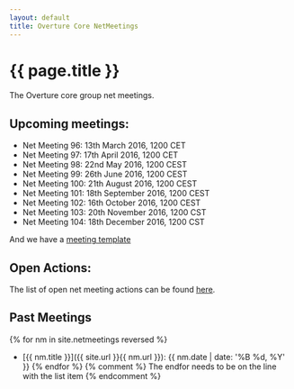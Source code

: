```yaml
---
layout: default
title: Overture Core NetMeetings
---
```


# {{ page.title }}

The Overture core group net meetings. 

## Upcoming meetings:

* Net Meeting 96: 13th March 2016, 1200 CET
* Net Meeting 97: 17th April 2016, 1200 CET
* Net Meeting 98: 22nd May 2016, 1200 CEST
* Net Meeting 99: 26th June 2016, 1200 CEST
* Net Meeting 100: 21th August 2016, 1200 CEST
* Net Meeting 101: 18th September 2016, 1200 CEST
* Net Meeting 102: 16th October 2016, 1200 CEST
* Net Meeting 103: 20th November 2016, 1200 CST
* Net Meeting 104: 18th December 2016, 1200 CST

And we have a [meeting template](template.html)

## Open Actions:

The list of open net meeting actions can be found [here](https://github.com/overturetool/overturetool.github.io/issues?q=is%3Aopen+is%3Aissue+label%3A%22action+net-meeting%22).

## Past Meetings

{% for nm in site.netmeetings reversed %}
* [{{ nm.title }}]({{ site.url }}{{ nm.url }}): {{ nm.date | date: '%B %d, %Y' }} {% endfor %}
{% comment %} The endfor needs to be on the line with the list item {% endcomment %}


